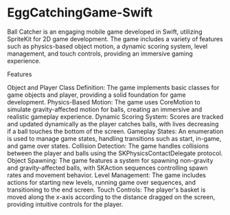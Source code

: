 # EggCatchingGame-Swift

Ball Catcher is an engaging mobile game developed in Swift, utilizing SpriteKit for 2D game development. The game includes a variety of features such as physics-based object motion, a dynamic scoring system, level management, and touch controls, providing an immersive gaming experience.

Features

Object and Player Class Definition: The game implements basic classes for game objects and player, providing a solid foundation for game development.
Physics-Based Motion: The game uses CoreMotion to simulate gravity-affected motion for balls, creating an immersive and realistic gameplay experience.
Dynamic Scoring System: Scores are tracked and updated dynamically as the player catches balls, with lives decreasing if a ball touches the bottom of the screen.
Gameplay States: An enumeration is used to manage game states, handling transitions such as start, in-game, and game over states.
Collision Detection: The game handles collisions between the player and balls using the SKPhysicsContactDelegate protocol.
Object Spawning: The game features a system for spawning non-gravity and gravity-affected balls, with SKAction sequences controlling spawn rates and movement behavior.
Level Management: The game includes actions for starting new levels, running game over sequences, and transitioning to the end screen.
Touch Controls: The player's basket is moved along the x-axis according to the distance dragged on the screen, providing intuitive controls for the player.
